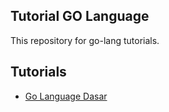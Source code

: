 ## Tutorial GO Language
This repository for go-lang tutorials.

## Tutorials
- [Go Language Dasar](https://github.com/gusrylmubarok/learn-go-lang-demo/tree/main/go-basic)
